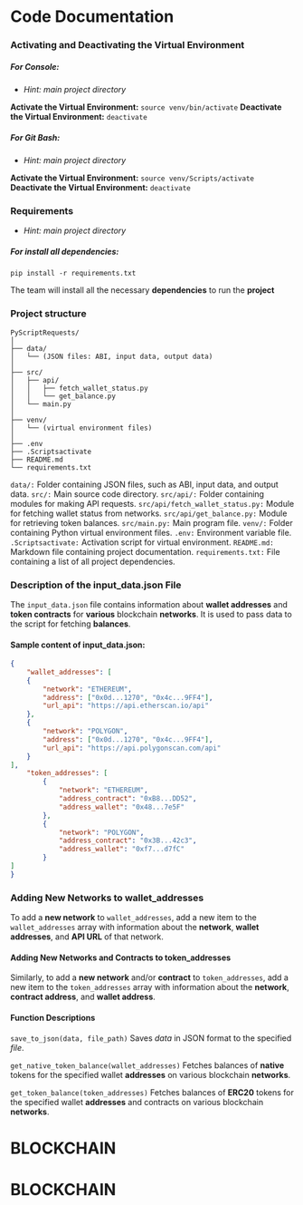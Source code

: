 # Code Documentation
### Activating and Deactivating the Virtual Environment
##### For Console:
- _Hint: main project directory_

__Activate the Virtual Environment:__
`source venv/bin/activate`
__Deactivate the Virtual Environment:__
`deactivate`

##### For Git Bash:
- _Hint: main project directory_

__Activate the Virtual Environment:__
`source venv/Scripts/activate`
__Deactivate the Virtual Environment:__
`deactivate`

### Requirements
- _Hint: main project directory_

##### For install all dependencies:
```
pip install -r requirements.txt
```
The team will install all the necessary __dependencies__ to run the __project__

### Project structure
```
PyScriptRequests/
│
├── data/
│   └── (JSON files: ABI, input data, output data)
│
├── src/
│   ├── api/
│   │   ├── fetch_wallet_status.py
│   │   └── get_balance.py
│   └── main.py
│
├── venv/
│   └── (virtual environment files)
│
├── .env
├── .Scriptsactivate
├── README.md
└── requirements.txt
```
`data/:` Folder containing JSON files, such as ABI, input data, and output data.
`src/:` Main source code directory.
`src/api/:` Folder containing modules for making API requests.
`src/api/fetch_wallet_status.py:` Module for fetching wallet status from networks.
`src/api/get_balance.py:` Module for retrieving token balances.
`src/main.py:` Main program file.
`venv/:` Folder containing Python virtual environment files.
`.env:` Environment variable file.
`.Scriptsactivate:` Activation script for virtual environment.
`README.md:` Markdown file containing project documentation.
`requirements.txt:` File containing a list of all project dependencies.

### Description of the input_data.json File
The `input_data.json` file contains information about __wallet addresses__ and __token contracts__ for __various__ blockchain __networks__. It is used to pass data to the script for fetching __balances__.

#### Sample content of input_data.json:

```JSON
{
    "wallet_addresses": [
    {   
        "network": "ETHEREUM",
        "address": ["0x0d...1270", "0x4c...9FF4"],
        "url_api": "https://api.etherscan.io/api"
    },
    {
        "network": "POLYGON",
        "address": ["0x0d...1270", "0x4c...9FF4"],
        "url_api": "https://api.polygonscan.com/api"
    }
],
    "token_addresses": [
        {
            "network": "ETHEREUM",
            "address_contract": "0xB8...DD52",
            "address_wallet": "0x48...7e5F"
        },
        {   
            "network": "POLYGON",
            "address_contract": "0x3B...42c3",
            "address_wallet": "0xf7...d7fC"
        }
]
}
```
### Adding New Networks to wallet_addresses
To add a __new network__ to `wallet_addresses`, add a new item to the `wallet_addresses` array with information about the __network__, __wallet addresses__, and __API URL__ of that network.

#### Adding New Networks and Contracts to token_addresses
Similarly, to add a __new network__ and/or __contract__ to `token_addresses`, add a new item to the `token_addresses` array with information about the __network__, __contract address__, and __wallet address__.

#### Function Descriptions
`save_to_json(data, file_path)`
Saves _data_ in JSON format to the specified _file_.

`get_native_token_balance(wallet_addresses)`
Fetches balances of __native__ tokens for the specified wallet __addresses__ on various blockchain __networks__.

`get_token_balance(token_addresses)`
Fetches balances of __ERC20__ tokens for the specified wallet __addresses__ and contracts on various blockchain __networks__.
# BLOCKCHAIN
# BLOCKCHAIN
